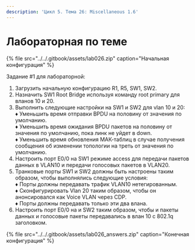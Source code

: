 ```yaml
---
description: 'Цикл 5. Тема 26: Miscellaneous 1.6'
---
```


# Лабораторная по теме

{% file src="../../.gitbook/assets/lab026.zip" caption="Начальная конфигурация" %}

Задание \#1 для лабораторной:  
1. Загрузить начальную конфигурацию R1, R5, SW1, SW2.  
2. Назначить SW1 Root Bridge используя команду root primary для вланов 10 и 20.  
3. Выполнить следующие настройки на SW1 и SW2 для vlan 10 и 20:  
♦ Уменьшить время отправки BPDU на половину от значения по умолчанию.  
♦ Уменьшить время ожидания BPDU пакетов на половину от значения по умолчанию, пока линк не уйдет в down.  
♦ Уменьшить время обновления МАК-таблиц в случае получения сообщения об изменении топологии на треть от значения по умолчанию.  
4. Настроить порт E0/0 на SW1 режиме access для передачи пакетов данных в VLAN10 и передачи голосовых пакетов в VLAN20.  
5. Транковые порты SW1 и SW2 должны быть настроены таким образом, чтобы выполнялись следующие условия:  
♦ Порты должны передавать трафик VLAN10 нетегированным.  
♦ Сконфигурировать Vlan 20 таким образом, чтобы он анонсировался как Voice VLAN через CDP.  
♦ Порты должны передавать только эти два влана.  
6. Настроить порт E0/0 на и SW2 таким образом, чтобы и пакеты данных и голосовые пакеты передавались в влан 10 c 802.1q заголовком.

{% file src="../../.gitbook/assets/lab026\_answers.zip" caption="Конечная конфигурация" %}

